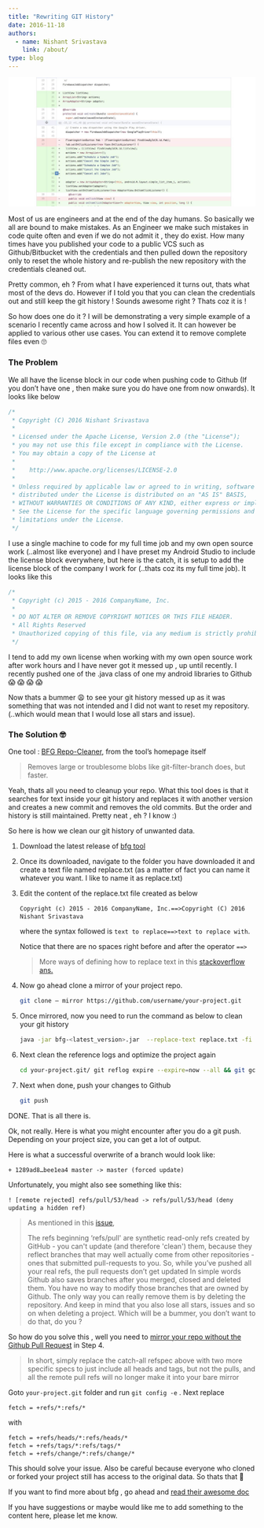 ```yaml
---
title: "Rewriting GIT History"
date: 2016-11-18
authors:
  - name: Nishant Srivastava
    link: /about/
type: blog
---
```


![Banner](header.jpg)

Most of us are engineers and at the end of the day humans. So basically we all are bound to make mistakes. As an Engineer we make such mistakes in code quite often and even if we do not admit it , they do exist. How many times have you published your code to a public VCS such as Github/Bitbucket with the credentials and then pulled down the repository only to reset the whole history and re-publish the new repository with the credentials cleaned out.

Pretty common, eh ? From what I have experienced it turns out, thats what most of the devs do. However if I told you that you can clean the credentials out and still keep the git history ! Sounds awesome right ? Thats coz it is !

So how does one do it ? I will be demonstrating a very simple example of a scenario I recently came across and how I solved it.
It can however be applied to various other use cases. You can extend it to remove complete files even 🙄

### The Problem

We all have the license block in our code when pushing code to Github (If you don’t have one , then make sure you do have one from now onwards). It looks like below

```java
/*
 * Copyright (C) 2016 Nishant Srivastava
 *
 * Licensed under the Apache License, Version 2.0 (the "License");
 * you may not use this file except in compliance with the License.
 * You may obtain a copy of the License at
 *
 *    http://www.apache.org/licenses/LICENSE-2.0
 *
 * Unless required by applicable law or agreed to in writing, software
 * distributed under the License is distributed on an "AS IS" BASIS,
 * WITHOUT WARRANTIES OR CONDITIONS OF ANY KIND, either express or implied.
 * See the License for the specific language governing permissions and
 * limitations under the License.
 */
```

I use a single machine to code for my full time job and my own open source work (..almost like everyone) and I have preset my Android Studio to include the license block everywhere, but here is the catch, it is setup to add the license block of the company I work for (..thats coz its my full time job). It looks like this

```java
/*
 * Copyright (c) 2015 - 2016 CompanyName, Inc.
 *
 * DO NOT ALTER OR REMOVE COPYRIGHT NOTICES OR THIS FILE HEADER.
 * All Rights Reserved
 * Unauthorized copying of this file, via any medium is strictly prohibited
 */
```

I tend to add my own license when working with my own open source work after work hours and I have never got it messed up , up until recently. I recently pushed one of the .java class of one my android libraries to Github 😱 😱 😱 😱

Now thats a bummer 😩 to see your git history messed up as it was something that was not intended and I did not want to reset my repository. (..which would mean that I would lose all stars and issue).

### The Solution 🤓

One tool : [BFG Repo-Cleaner](https://rtyley.github.io/bfg-repo-cleaner/), from the tool’s homepage itself

> Removes large or troublesome blobs like git-filter-branch does, but faster.

Yeah, thats all you need to cleanup your repo. What this tool does is that it searches for text inside your git history and replaces it with another version and creates a new commit and removes the old commits. But the order and history is still maintained. Pretty neat , eh ? I know :)

So here is how we clean our git history of unwanted data.

1. Download the latest release of [bfg tool](https://github.com/rtyley/bfg-repo-cleaner/releases)

1. Once its downloaded, navigate to the folder you have downloaded it and create a text file named replace.txt (as a matter of fact you can name it whatever you want. I like to name it as replace.txt)

1. Edit the content of the replace.txt file created as below

   ```
   Copyright (c) 2015 - 2016 CompanyName, Inc.==>Copyright (C) 2016 Nishant Srivastava
   ```

   where the syntax followed is `text to replace==>text to replace with`.

   Notice that there are no spaces right before and after the operator `==>`

   > More ways of defining how to replace text in this [stackoverflow ans.](http://stackoverflow.com/questions/4110652/how-to-substitute-text-from-files-in-git-history/15730571#15730571)

1. Now go ahead clone a mirror of your project repo.
   ```bash
   git clone — mirror https://github.com/username/your-project.git
   ```
1. Once mirrored, now you need to run the command as below to clean your git history
   ```bash
   java -jar bfg-<latest_version>.jar  --replace-text replace.txt -fi *.java  your-project.git/
   ```
1. Next clean the reference logs and optimize the project again
   ```bash
   cd your-project.git/ git reflog expire --expire=now --all && git gc --prune=now --aggressive
   ```
1. Next when done, push your changes to Github
   ```bash
   git push
   ```

DONE. That is all there is.

Ok, not really. Here is what you might encounter after you do a git push. Depending on your project size, you can get a lot of output.

Here is what a successful overwrite of a branch would look like:

```
+ 1289ad8…bee1ea4 master -> master (forced update)
```

Unfortunately, you might also see something like this:

```
! [remote rejected] refs/pull/53/head -> refs/pull/53/head (deny updating a hidden ref)
```

> As mentioned in this [issue](https://github.com/rtyley/bfg-repo-cleaner/issues/36#issuecomment-37877829),
>
> The refs beginning ‘refs/pull' are synthetic read-only refs created by GitHub - you can't update (and therefore 'clean') them, because they reflect branches that may well actually come from other repositories - ones that submitted pull-requests to you.
> So, while you’ve pushed all your real refs, the pull requests don’t get updated
> In simple words Github also saves branches after you merged, closed and deleted them. You have no way to modify those branches that are owned by Github. The only way you can really remove them is by deleting the repository. And keep in mind that you also lose all stars, issues and so on when deleting a project. Which will be a bummer, you don’t want to do that, do you ?

So how do you solve this , well you need to [mirror your repo without the Github Pull Request](http://christoph.ruegg.name/blog/git-howto-mirror-a-github-repository-without-pull-refs.html) in Step 4.

> In short, simply replace the catch-all refspec above with two more specific specs to just include all heads and tags, but not the pulls, and all the remote pull refs will no longer make it into your bare mirror

Goto `your-project.git` folder and run `git config -e` . Next replace

```
fetch = +refs/*:refs/*
```

with

```
fetch = +refs/heads/*:refs/heads/*
fetch = +refs/tags/*:refs/tags/*
fetch = +refs/change/*:refs/change/*
```

This should solve your issue.
Also be careful because everyone who cloned or forked your project still has access to the original data. So thats that 🤔

If you want to find more about bfg , go ahead and [read their awesome doc](https://rtyley.github.io/bfg-repo-cleaner/#usage)

If you have suggestions or maybe would like me to add something to the content here, please let me know.
